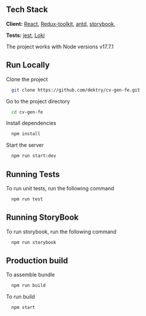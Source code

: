 ## Tech Stack

**Client:** [React](https://reactjs.org/), [Redux-toolkit](https://redux-toolkit.js.org/introduction/getting-started), [antd](https://ant.design/), [storybook](https://storybook.js.org/),

**Tests:** [jest](https://jestjs.io/), [Loki](https://loki.js.org/)

The project works with Node versions v17.7.1

## Run Locally

Clone the project

```bash
  git clone https://github.com/dektry/cv-gen-fe.git
```

Go to the project directory

```bash
  cd cv-gen-fe
```

Install dependencies

```bash
  npm install
```

Start the server

```bash
  npm run start:dev
```

## Running Tests

To run unit tests, run the following command

```bash
  npm run test
```

## Running StoryBook

To run storybook, run the following command

```bash
  npm run storybook
```

## Production build

To assemble bundle

```bash
  npm run build
```

To run build

```bash
  npm start
```
